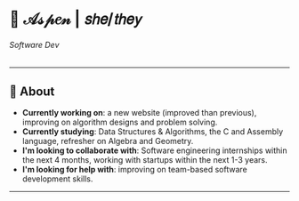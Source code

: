<!--
  ✨ Aspen's GitHub README ✨
-->
# 👋 𝒜𝓈𝓅𝑒𝓃 | 𝘴𝘩𝘦/𝘵𝘩𝘦𝘺
###### *Software Dev*
---
## 🎨 About
- __Currently working on__: a new website (improved than previous), improving on algorithm designs and problem solving.
- __Currently studying__: Data Structures & Algorithms, the C and Assembly language, refresher on Algebra and Geometry.
- __I'm looking to collaborate with__: Software engineering internships within the next 4 months, working with startups within the next 1-3 years.
- __I'm looking for help with__: improving on team-based software development skills.
---
<!--
## 💬 Socials
- __Find me on__: 
<table>
  <tr>
    <td><a href="https://leetcode.com/teenyPaws">Leetcode</a></td>
    <td><a href="https://stackoverflow.com/users/18593623/aspen">Stack Overflow</a></td>
    <td> <a href="https://gitlab.com/teenyPaws">GitLab</a></td>
    <td><a href="https://codepen.io/teenypaws">CodePen</a></td>
  </tr>
</table>
-->
